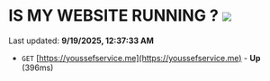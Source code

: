 # IS MY WEBSITE RUNNING ? [![](https://img.shields.io/static/v1?label=Sponsor&message=%E2%9D%A4&logo=GitHub&color=%23fe8e86)](https://github.com/sponsors/Youssef-Lehmam)

Last updated: **9/19/2025, 12:37:33 AM**

- `GET` [https://youssefservice.me](https://youssefservice.me) - **Up** (396ms)
